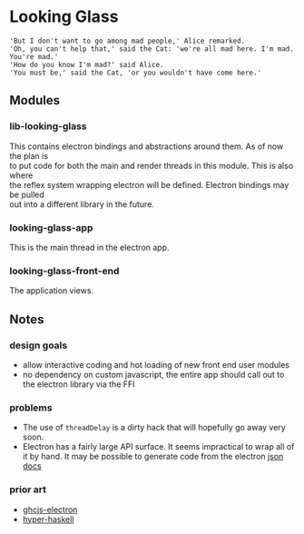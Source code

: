 # Looking Glass

```
'But I don't want to go among mad people,' Alice remarked.
'Oh, you can't help that,' said the Cat: 'we're all mad here. I'm mad. You're mad.'
'How do you know I'm mad?' said Alice.
'You must be,' said the Cat, 'or you wouldn't have come here.'
```
## Modules
### lib-looking-glass
This contains electron bindings and abstractions around them. As of now the plan is  
to put code for both the main and render threads in this module. This is also where  
the reflex system wrapping electron will be defined. Electron bindings may be pulled  
out into a different library in the future.

### looking-glass-app
This is the main thread in the electron app.

### looking-glass-front-end
The application views.

## Notes
### design goals
  * allow interactive coding and hot loading of new front end user modules  
  * no dependency on custom javascript, the entire app should call out to the electron library via the FFI
### problems
  * The use of `threadDelay` is a dirty hack that will hopefully go away very soon.  
  * Electron has a fairly large API surface. It seems impractical to wrap all of it by hand. It may be possible to generate code from the electron [json docs](inten://github.com/electron/electron/releases/tag/v1.8.2)

### prior art
  * [ghcjs-electron](https://github.com/taktoa/ghcjs-electron)  
  * [hyper-haskell](https://github.com/HeinrichApfelmus/hyper-haskell)

